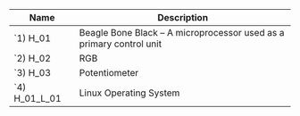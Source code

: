  Name                       |                          Description                                |   
----------------------------|---------------------------------------------------------------------|
`1) H_01                    | Beagle Bone Black – A microprocessor used as a primary control unit | 
`2) H_02                    | RGB                                                                 |   
`3) H_03                    | Potentiometer                                                       |          
`4) H_01_L_01               | Linux Operating System                                              | 

